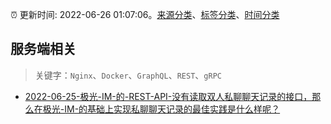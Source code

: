 :alarm_clock: 更新时间: 2022-06-26 01:07:06。[来源分类](../README.md)、[标签分类](../TAGS.md)、[时间分类](../TIMELINE.md)

## 服务端相关


> 关键字：`Nginx`、`Docker`、`GraphQL`、`REST`、`gRPC`



- [2022-06-25-极光-IM-的-REST-API-没有读取双人私聊聊天记录的接口，那么在极光-IM-的基础上实现私聊聊天记录的最佳实践是什么样呢？](https://www.v2ex.com/t/862210) 